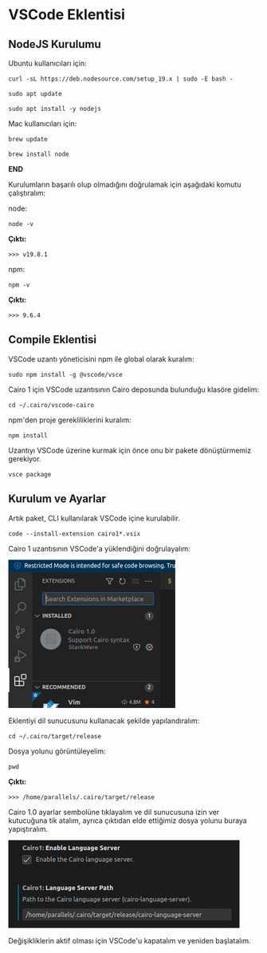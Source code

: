 # VSCode Eklentisi

## NodeJS Kurulumu

Ubuntu kullanıcıları için:

```
curl -sL https://deb.nodesource.com/setup_19.x | sudo -E bash -
```

```
sudo apt update
```

```
sudo apt install -y nodejs
```

Mac kullanıcıları için:

```
brew update
```

```
brew install node
```

**END**

Kurulumların başarılı olup olmadığını doğrulamak için aşağıdaki komutu çalıştıralım:

node:

```
node -v
```

**Çıktı:**

```
>>> v19.8.1
```

npm:

```
npm -v
```

**Çıktı:**

```
>>> 9.6.4
```

## Compile Eklentisi

VSCode uzantı yöneticisini npm ile global olarak kuralım:

```
sudo npm install -g @vscode/vsce
```

Cairo 1 için VSCode uzantısının Cairo deposunda bulunduğu klasöre gidelim:

```
cd ~/.cairo/vscode-cairo
```

npm'den proje gerekliliklerini kuralım:

```
npm install
```

Uzantıyı VSCode üzerine kurmak için önce onu bir pakete dönüştürmemiz gerekiyor.

```
vsce package
```

## Kurulum ve Ayarlar

Artık paket, CLI kullanılarak VSCode içine kurulabilir.

```
code --install-extension cairo1*.vsix
```

Cairo 1 uzantısının VSCode'a yüklendiğini doğrulayalım:

![cairo_1_extension_on_vscode](/assets/cairo_1_extension_on_vscode.png)

Eklentiyi dil sunucusunu kullanacak şekilde yapılandıralım:

```
cd ~/.cairo/target/release
```

Dosya yolunu görüntüleyelim:

```
pwd
```

**Çıktı:**

```
>>> /home/parallels/.cairo/target/release
```

Cairo 1.0 ayarlar sembolüne tıklayalım ve dil sunucusuna izin ver kutucuğuna tik atalım, ayrıca çıktıdan elde ettiğimiz dosya yolunu buraya yapıştıralım.

![cairo_1_extension_settings](/assets/cairo_1_extension_settings.png)

Değişikliklerin aktif olması için VSCode'u kapatalım ve yeniden başlatalım.
